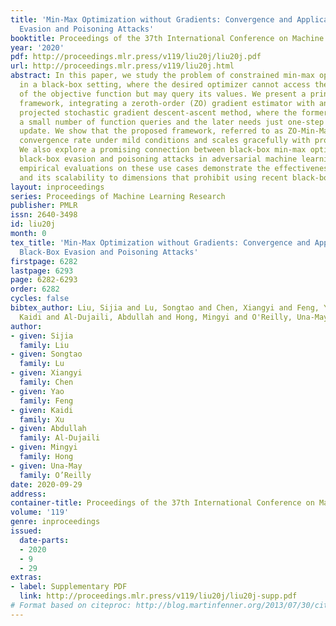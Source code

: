 ```yaml
---
title: 'Min-Max Optimization without Gradients: Convergence and Applications to Black-Box
  Evasion and Poisoning Attacks'
booktitle: Proceedings of the 37th International Conference on Machine Learning
year: '2020'
pdf: http://proceedings.mlr.press/v119/liu20j/liu20j.pdf
url: http://proceedings.mlr.press/v119/liu20j.html
abstract: In this paper, we study the problem of constrained min-max optimization
  in a black-box setting, where the desired optimizer cannot access the gradients
  of the objective function but may query its values. We present a principled optimization
  framework, integrating a zeroth-order (ZO) gradient estimator with an alternating
  projected stochastic gradient descent-ascent method, where the former only requires
  a small number of function queries and the later needs just one-step descent/ascent
  update. We show that the proposed framework, referred to as ZO-Min-Max, has a sublinear
  convergence rate under mild conditions and scales gracefully with problem size.
  We also explore a promising connection between black-box min-max optimization and
  black-box evasion and poisoning attacks in adversarial machine learning (ML). Our
  empirical evaluations on these use cases demonstrate the effectiveness of our approach
  and its scalability to dimensions that prohibit using recent black-box solvers.
layout: inproceedings
series: Proceedings of Machine Learning Research
publisher: PMLR
issn: 2640-3498
id: liu20j
month: 0
tex_title: 'Min-Max Optimization without Gradients: Convergence and Applications to
  Black-Box Evasion and Poisoning Attacks'
firstpage: 6282
lastpage: 6293
page: 6282-6293
order: 6282
cycles: false
bibtex_author: Liu, Sijia and Lu, Songtao and Chen, Xiangyi and Feng, Yao and Xu,
  Kaidi and Al-Dujaili, Abdullah and Hong, Mingyi and O'Reilly, Una-May
author:
- given: Sijia
  family: Liu
- given: Songtao
  family: Lu
- given: Xiangyi
  family: Chen
- given: Yao
  family: Feng
- given: Kaidi
  family: Xu
- given: Abdullah
  family: Al-Dujaili
- given: Mingyi
  family: Hong
- given: Una-May
  family: O’Reilly
date: 2020-09-29
address: 
container-title: Proceedings of the 37th International Conference on Machine Learning
volume: '119'
genre: inproceedings
issued:
  date-parts:
  - 2020
  - 9
  - 29
extras:
- label: Supplementary PDF
  link: http://proceedings.mlr.press/v119/liu20j/liu20j-supp.pdf
# Format based on citeproc: http://blog.martinfenner.org/2013/07/30/citeproc-yaml-for-bibliographies/
---
```


